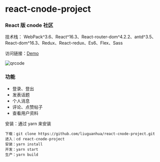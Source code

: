 # react-cnode-project

### React 版 cnode 社区

技术栈： WebPack^3.6、React^16.3、React-router-dom^4.2.2、antd^3.5、React-dom^16.3、Redux、React-redux、Es6、Flex、Sass

访问链接：[Demo](//liuguanhua.github.io/cnode)

![qrcode](https://raw.githubusercontent.com/liuguanhua/liuguanhua.github.io/master/cnode/cnode-qrcode.png)

### 功能

* 登录、登出
* 发表话题
* 个人消息
* 评论、点赞帖子
* 查看用户资料

安装：通过 yarn 来安装

```
下载：git clone https://github.com/liuguanhua/react-cnode-project.git
进入：cd react-cnode-project
安装：yarn install
开发：yarn start
生产：yarn build
```

<!-- "homepage": "https://liuguanhua.github.io/cnode/",
"homepage": "http://localhost:1111/react-cnode-project/build/", -->
